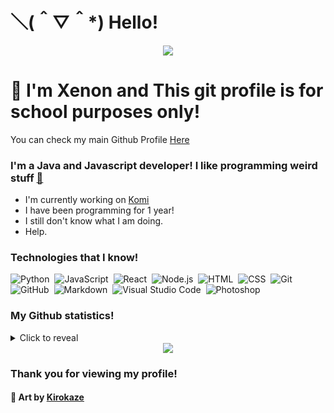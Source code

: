 # ＼(＾▽＾*) Hello!
<div align="center"><img src="https://media.discordapp.net/attachments/868558761952960512/892399507269124126/d0aaa016b8568efd0e6bcf3f3708d49c.gif"></div>

# 👋 I'm Xenon and This git profile is for school purposes only!
You can check my  main Github Profile [Here](https://github.com/XenonDevZ)

### I'm a Java and Javascript developer! I like programming weird stuff [👀](https://www.youtube.com/watch?v=dQw4w9WgXcQ)

- I'm currently working on [Komi](https://github.com/XenonDevZ/Komi)
- I have been programming for 1 year!
- I still don't know what I am doing.
- Help.

### Technologies that I know!

![Python](https://img.shields.io/badge/-Python-05122A?style=for-the-badge&logo=python)&nbsp;
![JavaScript](https://img.shields.io/badge/-JavaScript-05122A?style=for-the-badge&logo=javascript)&nbsp;
![React](https://img.shields.io/badge/-React-05122A?style=for-the-badge&logo=react)&nbsp;
![Node.js](https://img.shields.io/badge/-Node.js-05122A?style=for-the-badge&logo=node.js)&nbsp;
![HTML](https://img.shields.io/badge/-HTML-05122A?style=for-the-badge&logo=HTML5)&nbsp;
![CSS](https://img.shields.io/badge/-CSS-05122A?style=for-the-badge&logo=CSS3&logoColor=1572B6)&nbsp;
![Git](https://img.shields.io/badge/-Git-05122A?style=for-the-badge&logo=git)&nbsp;
![GitHub](https://img.shields.io/badge/-GitHub-05122A?style=for-the-badge&logo=github)&nbsp;
![Markdown](https://img.shields.io/badge/-Markdown-05122A?style=for-the-badge&logo=markdown)&nbsp;
![Visual Studio Code](https://img.shields.io/badge/-Visual%20Studio%20Code-05122A?style=for-the-badge&logo=visual-studio-code&logoColor=007ACC)&nbsp;
![Photoshop](https://img.shields.io/badge/-Photoshop-05122A?style=for-the-badge&logo=adobe-photoshop)&nbsp;

### My Github statistics!

<details>
  <summary>Click to reveal</summary>
  <div>
    <br>
    <img src="https://github-readme-stats.vercel.app/api?username=Kurt7275&show_icons=true&theme=radical&count_private=true&include_all_commits=true">
    <img src="https://github-readme-streak-stats.herokuapp.com/?user=Kurt7275&theme=radical">
    <img src="https://github-readme-stats.vercel.app/api/top-langs/?username=Kurt7275&theme=radical">
  </div>
</details>

<div align="center"><img src="https://64.media.tumblr.com/6289ce3330d81f863f04ae6dd169e888/c4d56bb0146990c3-bd/s1280x1920/48787da8e2c4fd996532a006594e9a9b1e106c64.gifv"></div>

### Thank you for viewing my profile!

#### 🎨 Art by **[Kirokaze](https://kirokazepixel.tumblr.com/)**

